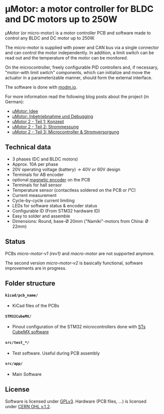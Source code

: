 # µMotor: a motor controller for BLDC and DC motors up to 250W

µMotor (or micro-motor) is a motor controller PCB and software made to control any BLDC and DC motor up to 250W.

The micro-motor is supplied with power and CAN bus via a single connector and can control the motor independently.
In addition, a limit switch can be read out and the temperature of the motor can be monitored.

On the microcontroller, freely configurable PID controllers and, if necessary, "motor-with limit switch" components, which can initialize and move the actuator in a parameterizable manner, should form the external interface.

The software is done with [modm.io](https://modm.io/).

For more information read the following blog posts about the project (in German):
* [µMotor: Idee](http://www.roboterclub.rwth-aachen.de/blog/2018/micro-motor-motorcontroller.html)
* [µMotor: Inbetriebnahme und Debugging](http://www.roboterclub.rwth-aachen.de/blog/2018/micro-motor-debugging-inbetriebnahme.html)
* [µMotor 2 - Teil 1: Konzept](http://www.roboterclub.rwth-aachen.de/blog/2019/micro-motor-2-teil-1.html)
* [µMotor 2 - Teil 2: Strommessung](http://www.roboterclub.rwth-aachen.de/blog/2019/micro-motor-2-teil-2.html)
* [µMotor 2 - Teil 3: Microcontroller & Stromversorgung](http://www.roboterclub.rwth-aachen.de/blog/2019/micro-motor-2-teil-3.html)


## Technical data
* 3 phases (DC and BLDC motors)
* Approx. 10A per phase
* 20V operating voltage (battery) -> 40V or 60V design
* Terminals for AB encoder
* optional [magnetic encoder](https://github.com/roboterclubaachen/magnet-motor-encoder) on the PCB
* Terminals for hall sensor
* Temperature sensor (contactless soldered on the PCB or I²C)
* Current measurement
* Cycle-by-cycle current limiting
* LEDs for software status & encoder status
* Configurable ID (From STM32 hardware ID)
* Easy to solder and assemble
* Dimensions: Round, base-Ø 20mm ("Namiki"-motors from China: Ø 22mm)


## Status

PCBs *micro-motor-v1 (rev1)* and *macro-motor* are not supported anymore.

The second version *micro-motor-v2* is basically functional, software improvements are in progress.


## Folder structure

#### `kicad/pcb_name/`
* KiCad files of the PCBs

#### `STM32CubeMX/`
* Pinout configuration of the STM32 microcontrollers done with [STs CubeMX software](https://www.st.com/en/development-tools/stm32cubemx.html)

#### `src/test_*/`
* Test software. Useful during PCB assembly

#### `src/app/`
* Main Software

## License

Software is licensed under [GPLv3](LICENSE).
Hardware (PCB files, ...) is licensed under [CERN OHL v.1.2](LICENSE.hardware).
